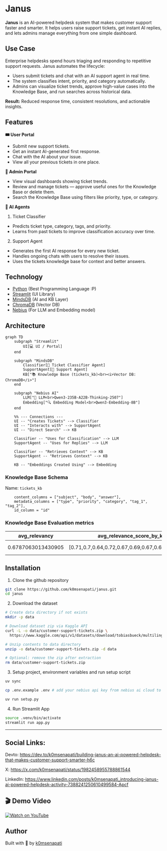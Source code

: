 # Janus

**Janus** is an AI-powered helpdesk system that makes customer support faster and smarter. It helps users raise support tickets, get instant AI replies, and lets admins manage everything from one simple dashboard.

## Use Case

Enterprise helpdesks spend hours triaging and responding to repetitive support requests.
Janus automates the lifecycle:

- Users submit tickets and chat with an AI support agent in real time.
- The system classifies intent, priority, and category automatically.
- Admins can visualize ticket trends, approve high-value cases into the Knowledge Base, and run searches across historical data.

**Result:** Reduced response time, consistent resolutions, and actionable insights.

## Features

**🎟️ User Portal**

- Submit new support tickets.
- Get an instant AI-generated first response.
- Chat with the AI about your issue.
- View all your previous tickets in one place.

**🧠 Admin Portal**

- View visual dashboards showing ticket trends.
- Review and manage tickets — approve useful ones for the Knowledge Base or delete them.
- Search the Knowledge Base using filters like priority, type, or category.

**🤖 AI Agents**

1. Ticket Classifier

- Predicts ticket type, category, tags, and priority.
- Learns from past tickets to improve classification accuracy over time.

2. Support Agent

- Generates the first AI response for every new ticket.
- Handles ongoing chats with users to resolve their issues.
- Uses the tickets knowledge base for context and better answers.

## Technology

- [Python](https://www.python.org/) (Best Programming Language :P)
- [Streamlit](https://streamlit.io/) (UI Library)
- [MindsDB](https://mindsdb.com/) (AI and KB Layer)
- [ChromaDB](https://www.trychroma.com/) (Vector DB)
- [Nebius](https://nebius.com/) (For LLM and Embedding model)

## Architecture

```mermaid
graph TD
    subgraph "Streamlit"
        UI[💻 UI / Portal]
    end

    subgraph "MindsDB"
        Classifier[🤖 Ticket Classifier Agent]
        SupportAgent[🤖 Support Agent]
        KB["📚 Knowledge Base (tickets_kb)<br><i>Vector DB: ChromaDB</i>"]
    end

    subgraph "Nebius AI"
        LLM["🧠 LLM<br>Qwen3-235B-A22B-Thinking-2507"]
        Embedding["🔍 Embedding Model<br>Qwen3-Embedding-8B"]
    end

    %% --- Connections ---
    UI -- "Creates Tickets" --> Classifier
    UI -- "Interacts with" --> SupportAgent
    UI -- "Direct Search" --> KB
    
    Classifier -- "Uses for Classification" --> LLM
    SupportAgent -- "Uses for Replies" --> LLM

    Classifier -- "Retrieves Context" --> KB
    SupportAgent -- "Retrieves Context" --> KB
    
    KB -- "Embeddings Created Using" --> Embedding      
```

### Knowledge Base Schema

Name: `tickets_kb` 

```
    content_columns = ["subject", "body", "answer"],
    metadata_columns = ["type", "priority", "category", "tag_1", "tag_2"],
    id_column = "id"
```

### Knowledge Base Evaluation metrics

| avg_relevancy | avg_relevance_score_by_k | avg_first_relevant_position | mean_mrr | hit_at_k | bin_precision_at_k | avg_entropy | avg_ndcg | avg_query_time | id  | name | created_at |
| ------------- | ------------------------ | --------------------------- | -------- | -------- | ------------------ | ----------- | -------- | -------------- | --- | ---- | ---------- |
| 0.6787063013430905 | [0.71,0.7,0.64,0.72,0.67,0.69,0.67,0.68,0.63,0.68] | 0.24489795918367346 | 0.8733333333333333 | [0.78,0.94,0.98,0.98,0.98,0.98,0.98,0.98,0.98,0.98] | [0.78,0.76,0.73,0.74,0.72,0.72,0.73,0.72,0.71,0.71] | 2.251819234946442 | 0.9207420352312292 | 1.2846330642700194 | 1761655277 | tickets_kb | 2025-10-28 12:41:17.967865 |


## Installation

1. Clone the github repository

```bash
git clone https://github.com/k0msenapati/janus.git
cd janus
```

2. Download the dataset

```bash
# Create data directory if not exists
mkdir -p data

# Download dataset zip via Kaggle API
curl -L -o data/customer-support-tickets.zip \
  https://www.kaggle.com/api/v1/datasets/download/tobiasbueck/multilingual-customer-support-tickets

# Unzip contents to data directory
unzip -o data/customer-support-tickets.zip -d data

# Optional: remove the zip after extraction
rm data/customer-support-tickets.zip
```

3. Setup project, environment variables and run setup script

```bash
uv sync

cp .env.example .env # add your nebius api key from nebius ai cloud to NEBIUS_API_KEY var

uv run setup.py
```

4. Run Streamlit App

```bash
source .venv/bin/activate
streamlit run app.py
```

---

## Social Links:

Devto: https://dev.to/k0msenapati/building-janus-an-ai-powered-helpdesk-that-makes-customer-support-smarter-h6c

X: https://x.com/k0msenapati/status/1982458955788861544

LinkedIn: https://www.linkedin.com/posts/k0msenapati_introducing-janus-ai-powered-helpdesk-activity-7388241250610499584-Apcf

## 🎬 Demo Video

[![Watch on YouTube](https://i.ytimg.com/vi/xSJRbmtMBGI/hqdefault.jpg)](https://www.youtube.com/watch?v=xSJRbmtMBGI)

## Author

Built with 💖 by [k0msenapati](https://github.com/k0msenapati)
